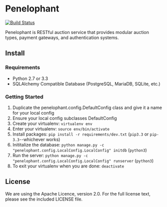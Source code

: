 # Penelophant

[![Build Status](https://travis-ci.org/kevinoconnor7/penelophant.png?branch=master)](https://travis-ci.org/kevinoconnor7/penelophant)

Penelophant is RESTful auction service that provides modular auction types, payment gateways, and authentication systems.

## Install

### Requirements
  * Python 2.7 or 3.3
  * SQLAlchemy Compatible Database (PostgreSQL, MariaDB, SQLite, etc.)

### Getting Started
  1. Duplicate the penelophant.config.DefaultConfig class and give it a
     name for your local config
  2. Ensure your local config subclasses DefaultConfig
  3. Create your virtualenv: ```virtualenv env```
  4. Enter your virtualenv: ```source env/bin/activate```
  5. Install packages: ```pip install -r requirements/dev.txt``` (```pip3.3``` or ```pip-3.3```--whichever works)
  6. Inititalize the database: ```python manage.py -c "penelophant.config.LocalConfig.LocalConfig" initdb``` (```python3```)
  7. Run the server: ```python manage.py -c "penelophant.config.LocalConfig.LocalConfig" runserver``` (```python3```)
  8. To exit your virtualenv when you are done: ```deactivate```

## License
We are using the Apache Licence, version 2.0. For the full license
text, please see the included LICENSE file.

